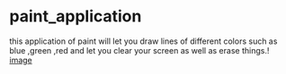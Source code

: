 # paint_application
this application of paint will 
let you draw lines
of different colors such as
blue
,green
,red
and let you clear your screen 
as well as erase things.!
[image](https://user-images.githubusercontent.com/87566000/134503219-f938c3d3-bad2-45df-a89c-ede12e165a65.png)

